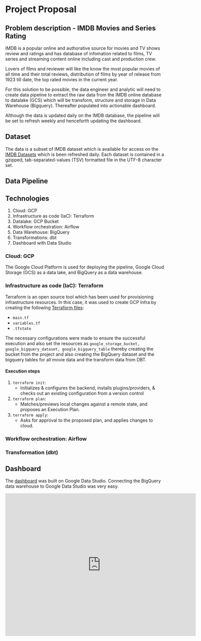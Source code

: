 # Project Proposal

## Problem description - IMDB Movies and Series Rating
IMDB is a popular online and authorative source for movies and TV shows review and ratings and has database of infomation related to films, TV series and streaming content online including cast and production crew.

Lovers of films and reviewer will like the know the most popular movies of all time and their total reviews, distribution of films by year of release from 1923 till date, the top rated movies in the current year.

For this solution to be possible, the data engineer and analytic will need to create data pipeline to extract the raw data from the IMDB online database to datalake (GCS) which will be transform, structure and storage in Data Warehouse (Bigquery). Thereafter populated into actionable dashboard.

Although the data is updated daily on the IMDB database, the pipeline will be set to refresh weekly and henceforth updating the dashboard.

## Dataset
The data is a subset of IMDB dataset which is available for access on the [IMDB Datasets](https://datasets.imdbws.com/) which is been refreshed daily. Each dataset is contained in a gzipped, tab-separated-values (TSV) formatted file in the UTF-8 character set.

## Data Pipeline


## Technologies
1. Cloud: GCP
2. Infrastructure as code (IaC): Terraform
3. Datalake: GCP Bucket
4. Workflow orchestration: Airflow 
5. Data Warehouse: BigQuery 
6. Transformations: dbt
7. Dashboard with Data Studio

### Cloud: GCP
The Google Cloud Platform is used for deploying the pipeline, Google Cloud Storage (GCS) as a data lake, and BigQuery as a data warehouse.

### Infrastructure as code (IaC): Terraform
Terraform is an open source tool which has been used for provisioning infrastructure resources. In this case, it was used to create GCP Infra by creating the following [Terraform files](./terraform):
- `main.tf`
- `variables.tf`
- `.tfstate`

The necessary configurations were made to ensure the successful execution and also set the resources as `google_storage_bucket, google_bigquery_dataset, google_bigquery_table` thereby creating the bucket from the project and also creating the BigQuery dataset and the bigquery tables for all movie data and the transform data from DBT.

#### Execution steps
1. `terraform init`:
    * Initializes & configures the backend, installs plugins/providers, & checks out an existing configuration from a version control
2. `terraform plan`:
    * Matches/previews local changes against a remote state, and proposes an Execution Plan.
3. `terraform apply`:
    * Asks for approval to the proposed plan, and applies changes to cloud.

### Workflow orchestration: Airflow


### Transformation (dbt)


## Dashboard
The [dashboard](https://datastudio.google.com/s/kJWMinVHqMw) was built on Google Data Studio. Connecting the BigQuery data warehouse to Google Data Studio was very easy. 
<iframe width="600" height="450" src="https://datastudio.google.com/embed/reporting/fd2af7f8-2ab4-40a4-8445-9365e812fbeb/page/dX3oC" frameborder="0" style="border:0" allowfullscreen></iframe>
